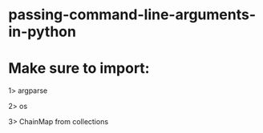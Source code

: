 # passing-command-line-arguments-in-python

# Make sure to import:

  1> argparse
  
  2> os 
  
  3> ChainMap from collections 
